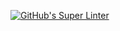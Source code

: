[![GitHub's Super Linter](https://github.com/ICS20-Programming-MarcusW/Assign-03-HTML-PlaneAngles/workflows/GitHub's%20Super%20Linter/badge.svg)](https://github.com/ICS20-Programming-MarcusW/Assign-03-HTML-PlaneAngles/actions)